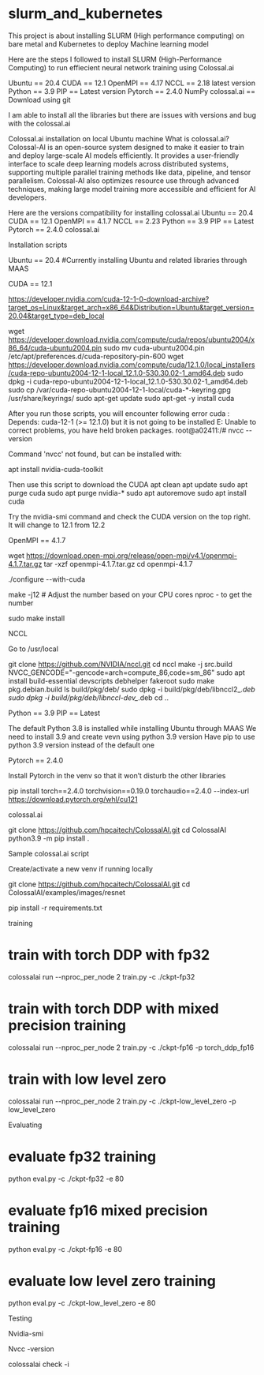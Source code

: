 # slurm_and_kubernetes
This project is about  installing SLURM (High performance computing) on bare metal and Kubernetes to deploy Machine learning model

Here are the steps I followed to install SLURM (High-Performance Computing) to run effiecient neural network training using Colossal.ai

Ubuntu == 20.4
CUDA == 12.1
OpenMPI == 4.17
NCCL == 2.18 latest version
Python == 3.9
PIP == Latest version
Pytorch == 2.4.0
NumPy
colossal.ai == Download using git

I am able to install all the libraries but there are issues with versions and bug with the colossal.ai

Colossal.ai installation on local Ubuntu machine
What is colossal.ai?
Colossal-AI is an open-source system designed to make it easier to train and deploy large-scale AI models efficiently. It provides a user-friendly interface to scale deep learning models across distributed systems, supporting multiple parallel training methods like data, pipeline, and tensor parallelism. Colossal-AI also optimizes resource use through advanced techniques, making large model training more accessible and efficient for AI developers.

Here are the versions compatibility for installing colossal.ai
Ubuntu == 20.4 
CUDA == 12.1 
OpenMPI == 4.1.7 
NCCL == 2.23
Python == 3.9 
PIP == Latest 
Pytorch == 2.4.0 
colossal.ai 

Installation scripts

Ubuntu == 20.4 
#Currently installing Ubuntu and related libraries through MAAS

 
CUDA == 12.1 

https://developer.nvidia.com/cuda-12-1-0-download-archive?target_os=Linux&target_arch=x86_64&Distribution=Ubuntu&target_version=20.04&target_type=deb_local

wget https://developer.download.nvidia.com/compute/cuda/repos/ubuntu2004/x86_64/cuda-ubuntu2004.pin
sudo mv cuda-ubuntu2004.pin /etc/apt/preferences.d/cuda-repository-pin-600
wget https://developer.download.nvidia.com/compute/cuda/12.1.0/local_installers/cuda-repo-ubuntu2004-12-1-local_12.1.0-530.30.02-1_amd64.deb
sudo dpkg -i cuda-repo-ubuntu2004-12-1-local_12.1.0-530.30.02-1_amd64.deb
sudo cp /var/cuda-repo-ubuntu2004-12-1-local/cuda-*-keyring.gpg /usr/share/keyrings/
sudo apt-get update
sudo apt-get -y install cuda


After you run those scripts, you will encounter following error
cuda : Depends: cuda-12-1 (>= 12.1.0) but it is not going to be installed
E: Unable to correct problems, you have held broken packages.
root@a02411:/# nvcc --version

Command 'nvcc' not found, but can be installed with:

apt install nvidia-cuda-toolkit

Then use this script to download the CUDA
apt clean 
apt update 
sudo apt purge cuda 
sudo apt purge nvidia-* 
sudo apt autoremove 
sudo apt install cuda


Try the nvidia-smi command and check the CUDA version on the top right. It will change to 12.1 from 12.2

OpenMPI == 4.1.7 

wget https://download.open-mpi.org/release/open-mpi/v4.1/openmpi-4.1.7.tar.gz
tar -xzf openmpi-4.1.7.tar.gz
cd openmpi-4.1.7


./configure --with-cuda


make -j12  # Adjust the number based on your CPU cores nproc - to get the number

sudo make install



NCCL 

Go to /usr/local

git clone https://github.com/NVIDIA/nccl.git
cd nccl
make -j src.build NVCC_GENCODE="-gencode=arch=compute_86,code=sm_86"
sudo apt install build-essential devscripts debhelper fakeroot
sudo make pkg.debian.build
ls build/pkg/deb/
sudo dpkg -i build/pkg/deb/libnccl2_*.deb
sudo dpkg -i build/pkg/deb/libnccl-dev_*.deb
cd ..




Python == 3.9 
PIP == Latest 

The default Python 3.8 is installed while installing Ubuntu through MAAS
We need to install 3.9 and create vevn using python 3.9 version
Have pip to use python 3.9 version instead of the default one

Pytorch == 2.4.0

Install Pytorch in the venv so that it won’t disturb the other libraries

pip install torch==2.4.0 torchvision==0.19.0 torchaudio==2.4.0 --index-url https://download.pytorch.org/whl/cu121



colossal.ai
 
git clone https://github.com/hpcaitech/ColossalAI.git 
cd ColossalAI 
python3.9 -m pip install .



Sample colossal.ai script

Create/activate a new venv if running locally

git clone https://github.com/hpcaitech/ColossalAI.git 
cd ColossalAI/examples/images/resnet


pip install -r requirements.txt


training
# train with torch DDP with fp32
colossalai run --nproc_per_node 2 train.py -c ./ckpt-fp32

# train with torch DDP with mixed precision training
colossalai run --nproc_per_node 2 train.py -c ./ckpt-fp16 -p torch_ddp_fp16

# train with low level zero
colossalai run --nproc_per_node 2 train.py -c ./ckpt-low_level_zero -p low_level_zero


Evaluating
# evaluate fp32 training
python eval.py -c ./ckpt-fp32 -e 80

# evaluate fp16 mixed precision training
python eval.py -c ./ckpt-fp16 -e 80

# evaluate low level zero training
python eval.py -c ./ckpt-low_level_zero -e 80



Testing

Nvidia-smi

Nvcc -version

colossalai check -i






